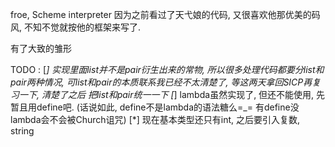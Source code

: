 
froe, Scheme interpreter
因为之前看过了天弋娘的代码, 又很喜欢他那优美的码风, 不知不觉就按他的框架来写了.




有了大致的雏形

TODO : 
	[*] 实现里面list并不是pair衍生出来的常物, 所以很多处理代码都要分list和pair两种情况,
		可list和pair的本质联系我已经不太清楚了, 等这两天拿回SICP再复习一下, 清楚了之后
		把list和pair统一一下
	[*] lambda虽然实现了, 但还不能使用, 先暂且用define吧.
		(话说如此, define不是lambda的语法糖么=_=  有define没lambda会不会被Church诅咒)
	[*] 现在基本类型还只有int, 之后要引入复数, string
